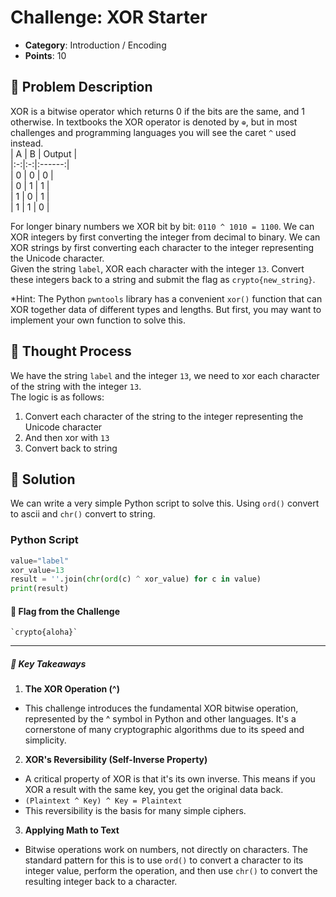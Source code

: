# Challenge: XOR Starter 

- **Category**: Introduction / Encoding
- **Points**: 10  

## 📖 Problem Description   

XOR is a bitwise operator which returns 0 if the bits are the same, and 1 otherwise. In textbooks the XOR operator is denoted by `⊕`, but in most challenges and programming languages you will see the caret `^` used instead.  
| A | B | Output |  
|:-:|:-:|:------:|  
| 0 | 0 | 0 |  
| 0 | 1 | 1 |  
| 1 | 0 | 1 |  
| 1 | 1 | 0 |  
  

For longer binary numbers we XOR bit by bit: `0110 ^ 1010 = 1100`. We can XOR integers by first converting the integer from decimal to binary. We can XOR strings by first converting each character to the integer representing the Unicode character.  
Given the string `label`, XOR each character with the integer `13`. Convert these integers back to a string and submit the flag as `crypto{new_string}`.

 *Hint: The Python `pwntools` library has a convenient `xor()` function that can XOR together data of different types and lengths. But first, you may want to implement your own function to solve this.

## 🤔 Thought Process  

We have the string `label` and the integer `13`, we need to xor each character of the string with the integer `13`.  
The logic is as follows: 
1.  Convert each character of the string to the integer representing the Unicode character
2.  And then xor with `13`
3.  Convert back to string

## 🐍 Solution  

We can write a very simple Python script to solve this.  Using `ord()` convert to ascii and `chr()` convert to string.

### Python Script

```python
value="label"
xor_value=13
result = ''.join(chr(ord(c) ^ xor_value) for c in value)
print(result)  
```

#### 🎯 Flag from the Challenge  

    `crypto{aloha}`  
    
---

##### 🧠 Key Takeaways  

1. **The XOR Operation (^)**  
- This challenge introduces the fundamental XOR bitwise operation, represented by the ^ symbol in Python and other languages. It's a cornerstone of many cryptographic algorithms due to its speed and simplicity.
2. **XOR's Reversibility (Self-Inverse Property)**  
- A critical property of XOR is that it's its own inverse. This means if you XOR a result with the same key, you get the original data back.
- `(Plaintext ^ Key) ^ Key = Plaintext`
- This reversibility is the basis for many simple ciphers.
3. **Applying Math to Text**
- Bitwise operations work on numbers, not directly on characters. The standard pattern for this is to use `ord()` to convert a character to its integer value, perform the operation, and then use `chr()` to convert the resulting integer back to a character.
